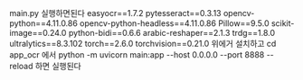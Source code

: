 main.py 실행하면된다 
easyocr==1.7.2
pytesseract==0.3.13
opencv-python==4.11.0.86
opencv-python-headless==4.11.0.86
Pillow==9.5.0
scikit-image==0.24.0
python-bidi==0.6.6
arabic-reshaper==2.1.3
trdg==1.8.0
ultralytics==8.3.102
torch==2.6.0
torchvision==0.21.0
위에거 설치하고  cd app_ocr 에서 python -m uvicorn main:app --host 0.0.0.0 --port 8888 --reload  하면 실행된다 

